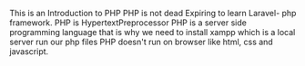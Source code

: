 This is an Introduction to PHP 
PHP is not dead 
Expiring to learn Laravel- php framework.
PHP is HypertextPreprocessor
PHP is a server side programming language that is why we need to install xampp which is a local server run our php files
PHP doesn't run on browser like html, css and javascript.